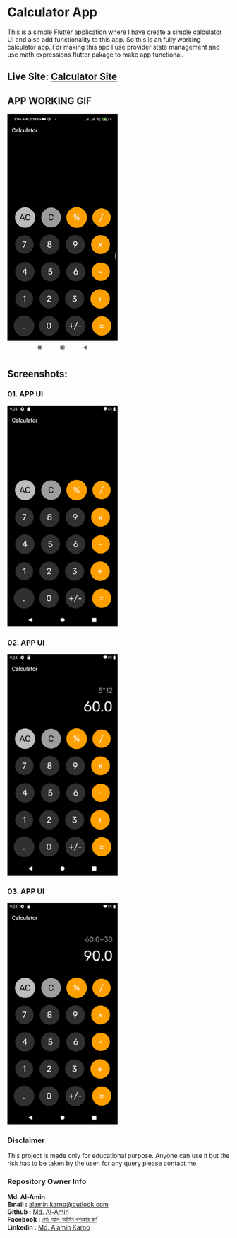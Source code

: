 # Calculator App

This is a simple Flutter application where I have create a simple calculator UI and also add functionality to this app. So this is an fully working calculator app. For making this app I use provider state management and use math expressions flutter pakage to make app functional.

## Live Site: <a href="https://karno786.github.io/Calculator/" target="_blank">Calculator Site</a>

## APP WORKING GIF

<img src="screenshots/gif_video.gif" width="250">

## Screenshots:

### 01. APP UI

<img src="screenshots/screenshot.png" width="250">
<br>

### 02. APP UI

<img src="screenshots/screenshot1.png" width="250">
<br>

### 03. APP UI

<img src="screenshots/screenshot2.png" width="250">
<br>

### Disclaimer
This project is made only for educational purpose. Anyone can use it but the risk has to be taken by the user.
for any query please contact me.

### Repository Owner Info

__Md. Al-Amin__ <br>
__Email :__ [ alamin.karno@outlook.com ](mailto:alamin.karno@outlook.com) <br>
__Github :__ [Md. Al-Amin](https://github.com/karno786)<br>
__Facebook :__ [মোঃ আল-আমিন খন্দকার কর্ণ](https://facebook.com/alamin.kanro786) <br>
__Linkedin :__ [Md. Alamin Karno](https://www.linkedin.com/in/alaminkarno/)
<br>
<br>
